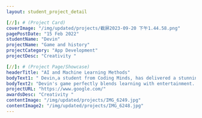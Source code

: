```yaml
---
layout: student_project_detail

[//]: # (Project Card)
coverImage: "/img/updated/projects/截屏2023-09-20 下午1.44.58.png"
pagePostDate: "15 Feb 2022"
studentName: "Devin"
projectName: "Game and history"
projectCategory: "App Development"
projectDesc: "Creativity "

[//]: # (Project Page/Showcase)
headerTitle: "AI and Machine Learning Methods"
bodyText1: " Devin,a student from Coding Minds, has delivered a stunning piece. This multiplayer game on American history showcases his prowess, rivaling professional game developers."
bodyText2: "Devin's game perfectly blends learning with entertainment. He once again demonstrates the creativity and potential of the youth, making Coding Minds proud."
projectURL: "https://www.google.com/"
awardsDesc: "Creativity "
contentImage: "/img/updated/projects/IMG_6249.jpg"
contentImage2: "/img/updated/projects/IMG_6248.jpg"
---
```

